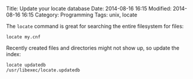 Title: Update your locate database
Date: 2014-08-16 16:15
Modified: 2014-08-16 16:15
Category: Programming
Tags: unix, locate

The `locate` command is great for searching the entire filesystem for files:

	locate my.cnf

Recently created files and directories might not show up, so update the index:

	locate updatedb
	/usr/libexec/locate.updatedb
